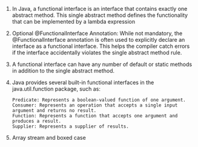 1. In Java, a functional interface is an interface that contains exactly one abstract method. This single abstract method defines the functionality that can be implemented by a lambda expression 
2. Optional @FunctionalInterface Annotation: While not mandatory, the @FunctionalInterface annotation is often used to explicitly declare an interface as a functional interface. This helps the compiler catch errors if the interface accidentally violates the single abstract method rule.
3. A functional interface can have any number of default or static methods in addition to the single abstract method.
4. Java provides several built-in functional interfaces in the java.util.function package, such as:

       Predicate: Represents a boolean-valued function of one argument. 
       Consumer: Represents an operation that accepts a single input argument and returns no result.
       Function: Represents a function that accepts one argument and produces a result. 
       Supplier: Represents a supplier of results.
5. Array stream and boxed case